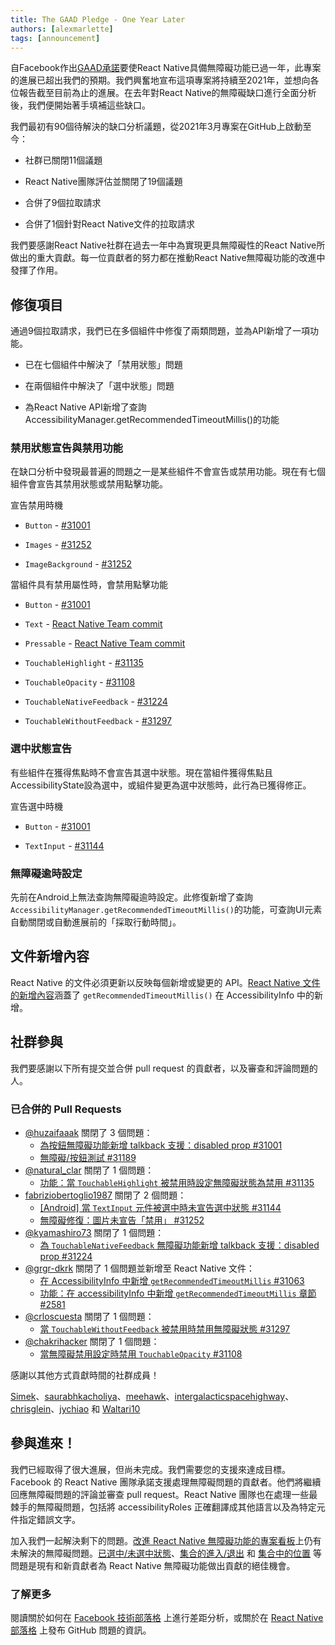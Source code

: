 ```yaml
---
title: The GAAD Pledge - One Year Later
authors: [alexmarlette]
tags: [announcement]
---
```


自Facebook作出[GAAD承諾](https://diamond.la/GAADPledge/)要使React Native具備無障礙功能已過一年，此專案的進展已超出我們的預期。我們興奮地宣布這項專案將持續至2021年，並想向各位報告截至目前為止的進展。在去年對React Native的無障礙缺口進行全面分析後，我們便開始著手填補這些缺口。

我們最初有90個待解決的缺口分析議題，從2021年3月專案在GitHub上啟動至今：

- 社群已關閉11個議題

- React Native團隊評估並關閉了19個議題

- 合併了9個拉取請求

- 合併了1個針對React Native文件的拉取請求

我們要感謝React Native社群在過去一年中為實現更具無障礙性的React Native所做出的重大貢獻。每一位貢獻者的努力都在推動React Native無障礙功能的改進中發揮了作用。

<!--truncate-->

## 修復項目

通過9個拉取請求，我們已在多個組件中修復了兩類問題，並為API新增了一項功能。

- 已在七個組件中解決了「禁用狀態」問題

- 在兩個組件中解決了「選中狀態」問題

- 為React Native API新增了查詢AccessibilityManager.getRecommendedTimeoutMillis()的功能

### 禁用狀態宣告與禁用功能

在缺口分析中發現最普遍的問題之一是某些組件不會宣告或禁用功能。現在有七個組件會宣告其禁用狀態或禁用點擊功能。

宣告禁用時機

- `Button` - [#31001](https://github.com/facebook/react-native/pull/31001)

- `Images` - [#31252](https://github.com/facebook/react-native/pull/31252)

- `ImageBackground` - [#31252](https://github.com/facebook/react-native/pull/31252)

當組件具有禁用屬性時，會禁用點擊功能

- `Button` - [#31001](https://github.com/facebook/react-native/pull/31001)

- `Text` - [React Native Team commit](https://github.com/facebook/react-native/commit/33ff4445dcf858cd5e6ba899163fd2a76774b641)

- `Pressable` - [React Native Team commit](https://github.com/facebook/react-native/commit/1c7d9c8046099eab8db4a460bedc0b2c07ed06df)

- `TouchableHighlight` - [#31135](https://github.com/facebook/react-native/pull/31135)

- `TouchableOpacity` - [#31108](https://github.com/facebook/react-native/pull/31108)

- `TouchableNativeFeedback` - [#31224](https://github.com/facebook/react-native/pull/31224)

- `TouchableWithoutFeedback` - [#31297](https://github.com/facebook/react-native/pull/31297)

### 選中狀態宣告

有些組件在獲得焦點時不會宣告其選中狀態。現在當組件獲得焦點且AccessibilityState設為選中，或組件變更為選中狀態時，此行為已獲得修正。

宣告選中時機

- `Button` - [#31001](https://github.com/facebook/react-native/pull/31001)

- `TextInput` - [#31144](https://github.com/facebook/react-native/pull/31144)

### 無障礙逾時設定

先前在Android上無法查詢無障礙逾時設定。此修復新增了查詢`AccessibilityManager.getRecommendedTimeoutMillis()`的功能，可查詢UI元素自動關閉或自動進展前的「採取行動時間」。

## 文件新增內容

React Native 的文件必須更新以反映每個新增或變更的 API。[React Native 文件的新增內容](https://reactnative.dev/docs/next/accessibilityinfo#getrecommendedtimeoutmillis-android)涵蓋了 `getRecommendedTimeoutMillis()` 在 AccessibilityInfo 中的新增。

## 社群參與

我們要感謝以下所有提交並合併 pull request 的貢獻者，以及審查和評論問題的人。

### 已合併的 Pull Requests

- [@huzaifaaak](https://twitter.com/huzaifaaak) 關閉了 3 個問題：
  - [為按鈕無障礙功能新增 talkback 支援：disabled prop #31001](https://github.com/facebook/react-native/pull/31001)
  - [無障礙/按鈕測試 #31189](https://github.com/facebook/react-native/pull/31189)
- [@natural_clar](https://twitter.com/natural_clar) 關閉了 1 個問題：
  - [功能：當 `TouchableHighlight` 被禁用時設定無障礙狀態為禁用 #31135](https://github.com/facebook/react-native/pull/31135)
- [fabriziobertoglio1987](https://github.com/fabriziobertoglio1987) 關閉了 2 個問題：
  - [[Android] 當 `TextInput` 元件被選中時未宣告選中狀態 #31144](https://github.com/facebook/react-native/pull/31144)
  - [無障礙修復：圖片未宣告「禁用」 #31252](https://github.com/facebook/react-native/pull/31252)
- [@kyamashiro73](https://twitter.com/kyamashiro73) 關閉了 1 個問題：
  - [為 `TouchableNativeFeedback` 無障礙功能新增 talkback 支援：disabled prop #31224](https://github.com/facebook/react-native/pull/31224)
- [@grgr-dkrk](https://twitter.com/dkrk0901) 關閉了 1 個問題並新增至 React Native 文件：
  - [在 AccessibilityInfo 中新增 `getRecommendedTimeoutMillis` #31063](https://github.com/facebook/react-native/pull/31063)
  - [功能：在 accessibilityInfo 中新增 `getRecommendedTimeoutMillis` 章節 #2581](https://github.com/facebook/react-native-website/pull/2581)
- [@crloscuesta](https://twitter.com/crloscuesta) 關閉了 1 個問題：
  - [當 `TouchableWithoutFeedback` 被禁用時禁用無障礙狀態 #31297](https://github.com/facebook/react-native/pull/31297)
- [@chakrihacker](https://twitter.com/chakrihacker) 關閉了 1 個問題：
  - [當無障礙禁用設定時禁用 `TouchableOpacity` #31108](https://github.com/facebook/react-native/pull/31108)

感謝以其他方式貢獻時間的社群成員！

[Simek](https://github.com/Simek)、[saurabhkacholiya](https://github.com/saurabhkacholiya)、[meehawk](https://github.com/meehawk)、[intergalacticspacehighway](https://github.com/intergalacticspacehighway)、[chrisglein](https://github.com/chrisglein)、[jychiao](https://github.com/jychiao) 和 [Waltari10](https://github.com/Waltari10)

## 參與進來！

我們已經取得了很大進展，但尚未完成。我們需要您的支援來達成目標。Facebook 的 React Native 團隊承諾支援處理無障礙問題的貢獻者。他們將繼續回應無障礙問題的評論並審查 pull request。React Native 團隊也在處理一些最棘手的無障礙問題，包括將 accessibilityRoles 正確翻譯成其他語言以及為特定元件指定錯誤文字。

加入我們一起解決剩下的問題。[改進 React Native 無障礙功能的專案看板](https://github.com/facebook/react-native/projects/15)上仍有未解決的無障礙問題。[已選中/未選中狀態](https://github.com/facebook/react-native/issues/30843)、[集合的進入/退出](https://github.com/facebook/react-native/issues/30861) 和 [集合中的位置](https://github.com/facebook/react-native/issues/30977) 等問題是現有和新貢獻者為 React Native 無障礙功能做出貢獻的絕佳機會。

### 了解更多

閱讀關於如何在 [Facebook 技術部落格](https://tech.fb.com/react-native-accessibility/) 上進行差距分析，或關於在 [React Native 部落格](https://reactnative.dev/blog/2021/03/08/GAAD-React-Native-Accessibility) 上發布 GitHub 問題的資訊。